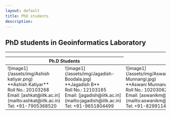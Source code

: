 ```yaml
---
layout: default
title: PhD students
description:
---
```

## PhD students in Geoinformatics Laboratory


* * *
<table>
<colgroup>
<col width="50%" />
<col width="70%" />
</colgroup>
<thead>
<tr class="header">
<th colspan="2">Ph.D Students</th>
</tr>
</thead>
<tbody>
<tr>
<td markdown="span">![image1](/assets/img/Ashish katiyar.png)<br>
**Ashish Katiyar**<br>
Roll No.: 20103268<br>
Email: [ashkat@iitk.ac.in](mailto:ashkat@iitk.ac.in)<br>
Tel: +91-7905368520
</td>
<td markdown="span">![image1](/assets/img/Jagadish-Boodala.jpg)<br>
**Jagadish B**<br>
Roll No.: 12103165 <br>
Email: [jagadish@iitk.ac.in](mailto:jagadish@iitk.ac.in)<br>
Tel: +91-9651804499
</td>
<td markdown="span">![image1](/assets/img/Aswani-Munnangi.jpg)<br>
**Aswani Munnangi**<br>
Roll No.: 10203062 <br>
Email: [aswanikm@iitk.ac.in](mailto:aswanikm@iitk.ac.in)<br>
Tel: +91-8299114924
</td>
<td markdown="span">![image1](/assets/img/ropesh-goyal.jpg)<br>
**Ropesh Goyal**<br>
Roll No.: 16103275<br>
Email: [rupeshg@iitk.ac.in](mailto:rupeshg@iitk.ac.in)<br>
Tel: +91-7668652952
</td>
<td markdown="span">![image1](/assets/img/rohit-rajput.jpg)<br>
**Rohit Rajput**<br>
Roll No.: 19103282 <br>
Email: [rrajput@iitk.ac.in](mailto:rrajput@iitk.ac.in)<br>
Tel: +91-9958243587
</td>
</tr>
<tr>